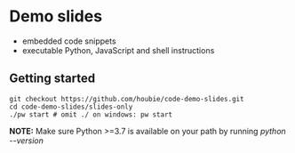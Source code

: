 # Demo slides
* embedded code snippets
* executable Python, JavaScript and shell instructions

## Getting started

```shell
git checkout https://github.com/houbie/code-demo-slides.git
cd code-demo-slides/slides-only
./pw start # omit ./ on windows: pw start
```

<div class="alert alert-block alert-info">
    <b>NOTE:</b> Make sure Python >=3.7 is available on your path by running <em>python --version</em></div>
